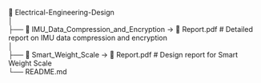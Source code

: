 📂 Electrical-Engineering-Design\
│\
├── 📂 IMU_Data_Compression_and_Encryption -> 📄 Report.pdf      # Detailed report on IMU data compression and encryption\
│\
├── 📂 Smart_Weight_Scale -> 📄 Report.pdf      # Design report for Smart Weight Scale\
└── README.md
